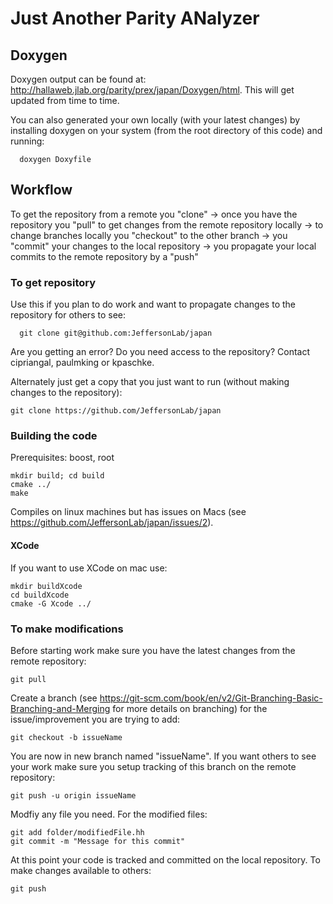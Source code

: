 # Just Another Parity ANalyzer

## Doxygen
Doxygen output can be found at: http://hallaweb.jlab.org/parity/prex/japan/Doxygen/html. This will get updated from time to time. 

You can also generated your own locally (with your latest changes) by installing doxygen on your system (from the root directory of this code) and running:
```
  doxygen Doxyfile
```

## Workflow
To get the repository from a remote you "clone" -> once you have the repository you "pull" to get changes from the remote repository locally -> to change branches locally you "checkout" to the other branch  -> you "commit" your changes to the local repository -> you propagate your local commits to the remote repository by a "push" 

### To get repository
Use this if you plan to do work and want to propagate changes to the repository for others to see:
```
  git clone git@github.com:JeffersonLab/japan
```

Are you getting an error? Do you need access to the repository? Contact cipriangal, paulmking or kpaschke.

Alternately just get a copy that you just want to run (without making changes to the repository):
  ```
  git clone https://github.com/JeffersonLab/japan
  ```

### Building the code
Prerequisites: boost, root
  ```
  mkdir build; cd build
  cmake ../
  make
  ```
Compiles on linux machines but has issues on Macs (see https://github.com/JeffersonLab/japan/issues/2).

#### XCode
If you want to use XCode on mac use:
```
mkdir buildXcode
cd buildXcode
cmake -G Xcode ../
```

### To make modifications
Before starting work make sure you have the latest changes from the remote repository:
```
git pull
```

Create a branch (see https://git-scm.com/book/en/v2/Git-Branching-Basic-Branching-and-Merging for more details on branching) for the issue/improvement you are trying to add:
 ```
 git checkout -b issueName
 ```
  
You are now in new branch named "issueName". If you want others to see your work make sure you setup tracking of this branch on the remote repository:
  ```
  git push -u origin issueName
  ```
Modfiy any file you need. For the modified files:
  ```
  git add folder/modifiedFile.hh
  git commit -m "Message for this commit"
  ```
  
At this point your code is tracked and committed on the local repository. To make changes available to others:
  ```
  git push
  ```

  
